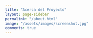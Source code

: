 ```yaml
---
title: "Acerca del Proyecto"
layout: page-sidebar
permalink: "/about.html"
image: "/assets/images/screenshot.jpg"
comments: true
---
```

